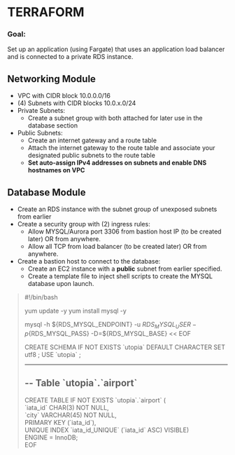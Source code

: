 # TERRAFORM

### Goal:
Set up an application (using Fargate) that uses an application load balancer and is connected to a private RDS instance.

## Networking Module
- VPC with CIDR block 10.0.0.0/16
- (4) Subnets with CIDR blocks 10.0.x.0/24
- Private Subnets:
  - Create a subnet group with both attached for later use in the database section
- Public Subnets:
  - Create an internet gateway and a route table
  - Attach the internet gateway to the route table and associate your designated public subnets to the route table  
  - **Set auto-assign IPv4 addresses on subnets and enable DNS hostnames on VPC**

## Database Module
- Create an RDS instance with the subnet group of unexposed subnets from earlier
- Create a security group with (2) ingress rules: 
  - Allow MYSQL/Aurora port 3306 from bastion host IP (to be created later) OR from anywhere.
  - Allow all TCP from load balancer (to be created later) OR from anywhere.
- Create a bastion host to connect to the database:
  - Create an EC2 instance with a **public** subnet from earlier specified.
  - Create a template file to inject shell scripts to create the MYSQL database upon launch.
> #!/bin/bash
>
>yum update -y
>yum install mysql -y
>
> mysql -h ${RDS_MYSQL_ENDPOINT} -u ${RDS_MYSQL_USER} -p${RDS_MYSQL_PASS} -D=${RDS_MYSQL_BASE} << EOF 
> 
> CREATE SCHEMA IF NOT EXISTS \`utopia\` DEFAULT CHARACTER SET utf8 ;
> USE \`utopia\` ;
>
>--------------------------------------------------------
>-- Table \`utopia\`.\`airport\`
>--------------------------------------------------------
>CREATE TABLE IF NOT EXISTS \`utopia\`.\`airport\` (  
>  \`iata_id\` CHAR(3) NOT NULL,  
>  \`city\` VARCHAR(45) NOT NULL,  
>  PRIMARY KEY (\`iata_id\`),  
>  UNIQUE INDEX \`iata_id_UNIQUE\` (\`iata_id\` ASC) VISIBLE)  
>ENGINE = InnoDB;  
>EOF  

